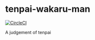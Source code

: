 # tenpai-wakaru-man

[![CircleCI](https://circleci.com/gh/tanaka51/tenpai-wakaru-man/tree/master.svg?style=svg)](https://circleci.com/gh/tanaka51/tenpai-wakaru-man/tree/master)

A judgement of tenpai 
